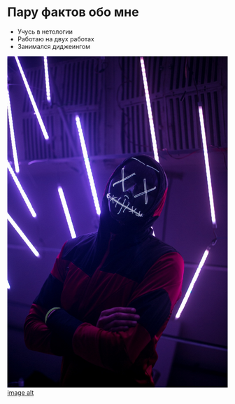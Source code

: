 # Пару фактов обо мне

* Учусь в нетологии 
* Работаю на двух работах
* Занимался диджеингом 

![мое фото](LgPLb8xlsMU.jpg)
[image alt](LgPLb8xlsMU.jpg)


